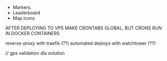 - Markers.
- Leaderboard
- Map icons

AFTER DEPLOYING TO VPS MAKE CRONTABS GLOBAL, BUT CRONS RUN IN DOCKER CONTAINERS

reverse-proxy with traefik (??)
automated deploys with watchtower (??)

// gps validation dla solution
